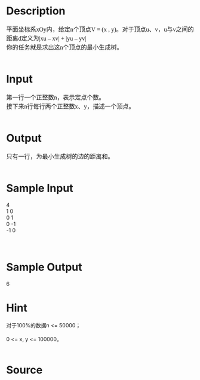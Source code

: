 
# Description

<div class="content"><p><font face="Times New Roman" size="3">平面坐标系xOy内，给定n个顶点V = (x , y)。对于顶点u、v，u与v之间的距离d定义为|xu – xv| + |yu – yv| <br/>
你的任务就是求出这n个顶点的最小生成树。 <br/>
<br/>
</font></p></div>

# Input

<div class="content"><p><font face="Times New Roman" size="3">第一行一个正整数n，表示定点个数。 <br/>
接下来n行每行两个正整数x、y，描述一个顶点。 <br/>
<br/>
</font></p></div>

# Output

<div class="content"><p><font face="Times New Roman" size="3">只有一行，为最小生成树的边的距离和。 <br/>
<br/>
</font></p></div>

# Sample Input

<div class="content"><span class="sampledata">4<br/>
1 0<br/>
0 1<br/>
0 -1<br/>
-1 0<br/>
<br/>
<br/>
</span></div>

# Sample Output

<div class="content"><span class="sampledata">6<br/>
</span></div>

# Hint

<div class="content"><p></p><div>对于100%的数据n &lt;= 50000；</div><br/>
<div>0 &lt;= x, y &lt;= 100000。</div><br/>
<div></div><p></p></div>

# Source

<div class="content"><p><a href="problemset.php?search="></a></p></div>

